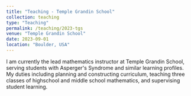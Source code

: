 ```yaml
---
title: "Teaching - Temple Grandin School"
collection: teaching
type: "Teaching"
permalink: /teaching/2023-tgs
venue: "Temple Grandin School"
date: 2023-09-01
location: "Boulder, USA"
---
```


I am currently the lead mathematics instructor at Temple Grandin School, serving students with Asperger's Syndrome and similar learning profiles. My duties including planning and constructing curriculum, teaching three classes of highschool and middle school mathematics, and supervising student learning.